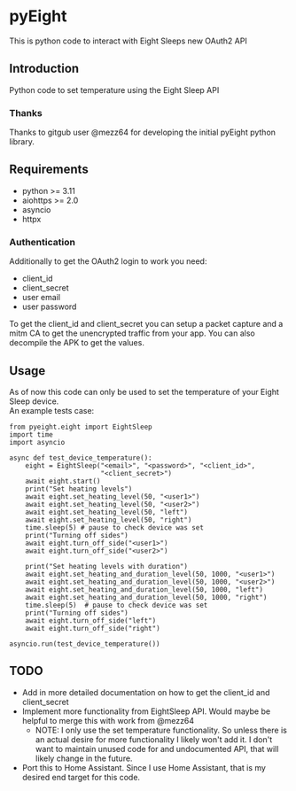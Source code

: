 # pyEight #
This is python code to interact with Eight Sleeps new OAuth2 API


## Introduction ##
Python code to set temperature using the Eight Sleep API

### Thanks ###
Thanks to gitgub user @mezz64 for developing the initial pyEight python library. 

## Requirements ##

- python >= 3.11
- aiohttps >= 2.0
- asyncio
- httpx
### Authentication ###
Additionally to get the OAuth2 login to work you need:

- client_id
- client_secret
- user email
- user password

To get the client_id and client_secret you can setup a packet capture and a mitm CA to get the unencrypted traffic from your app. You can also decompile the APK to get the values.

## Usage ##
As of now this code can only be used to set the temperature of your Eight Sleep device.  
An example tests case:

```commandline
from pyeight.eight import EightSleep
import time
import asyncio

async def test_device_temperature():
    eight = EightSleep("<email>", "<password>", "<client_id>",
                       "<client_secret>")
    await eight.start()
    print("Set heating levels")
    await eight.set_heating_level(50, "<user1>")
    await eight.set_heating_level(50, "<user2>")
    await eight.set_heating_level(50, "left")
    await eight.set_heating_level(50, "right")
    time.sleep(5) # pause to check device was set
    print("Turning off sides")
    await eight.turn_off_side("<user1>")
    await eight.turn_off_side("<user2>")

    print("Set heating levels with duration")
    await eight.set_heating_and_duration_level(50, 1000, "<user1>")
    await eight.set_heating_and_duration_level(50, 1000, "<user2>")
    await eight.set_heating_and_duration_level(50, 1000, "left")
    await eight.set_heating_and_duration_level(50, 1000, "right")
    time.sleep(5)  # pause to check device was set
    print("Turning off sides")
    await eight.turn_off_side("left")
    await eight.turn_off_side("right")

asyncio.run(test_device_temperature())
```

## TODO ##

- Add in more detailed documentation on how to get the client_id and client_secret
- Implement more functionality from EightSleep API. Would maybe be helpful to merge this with work from @mezz64 
    - NOTE: I only use the set temperature functionality. So unless there is an actual desire for more functionality I likely won't add it. I don't want to maintain unused code for and undocumented API, that will likely change in the future.
- Port this to Home Assistant. Since I use Home Assistant, that is my desired end target for this code.